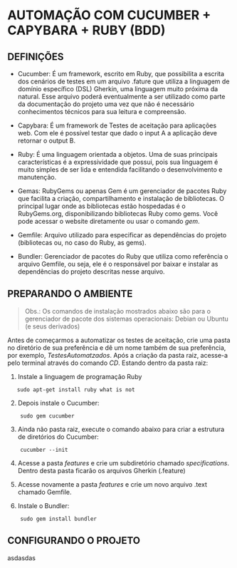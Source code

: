 # AUTOMAÇÃO COM CUCUMBER + CAPYBARA + RUBY (BDD)

## DEFINIÇÕES

* Cucumber: É um framework, escrito em Ruby, que possibilita a escrita dos cenários de testes em um arquivo .fature que utiliza a linguagem de domínio específico (DSL) Gherkin, uma linguagem muito próxima da natural. Esse arquivo poderá eventualmente a ser utilizado como parte da documentação do projeto uma vez que não é necessário conhecimentos técnicos para sua leitura e compreensão. 

* Capybara: É um framework de Testes de aceitação para aplicações web. Com ele é possível testar que dado o input A a aplicação deve retornar o output B.

* Ruby: É uma linguagem orientada a objetos. Uma de suas principais características é a expressividade que possui, pois sua linguagem é muito simples de ser lida e entendida facilitando o desenvolvimento e manutenção.

* Gemas: RubyGems ou apenas Gem é um gerenciador de pacotes Ruby que facilita a criação, compartilhamento e instalação de bibliotecas. O principal lugar onde as bibliotecas estão hospedadas é o RubyGems.org, disponibilizando bibliotecas Ruby como gems. Você pode acessar o website diretamente ou usar o comando *gem*.

* Gemfile: Arquivo utilizado para especificar as dependências do projeto (bibliotecas ou, no caso do Ruby, as gems).

* Bundler: Gerenciador de pacotes do Ruby que utiliza como referência o arquivo Gemfile, ou seja, ele é o responsável por baixar e instalar as dependências do projeto descritas nesse arquivo.


## PREPARANDO O AMBIENTE

> Obs.: Os comandos de instalação mostrados abaixo são para o gerenciador de pacote dos sistemas operacionais: Debian ou Ubuntu (e seus derivados)

Antes de começarmos a automatizar os testes de aceitação, crie uma pasta no diretório de sua preferência e dê um nome também de sua preferência, por exemplo, *TestesAutomatzados*. Após a criação da pasta raiz, acesse-a pelo terminal através do comando *CD*. Estando dentro da pasta raiz:

1. Instale a linguagem de programação Ruby

~~~~
   sudo apt-get install ruby what is not 
~~~~

2. Depois instale o Cucumber: 

~~~~
    sudo gem cucumber
~~~~

3. Ainda não pasta raiz, execute o comando abaixo para criar a estrutura de diretórios do Cucumber: 

~~~~
    cucumber --init
~~~~

4. Acesse a pasta _features_ e crie um subdiretório chamado *specifications*. Dentro desta pasta ficarão os arquivos Gherkin (.feature)

5. Acesse novamente a pasta _features_ e crie um novo arquivo .text chamado Gemfile.

6. Instale o Bundler:

~~~~
    sudo gem install bundler
~~~~

## CONFIGURANDO O PROJETO


asdasdas
